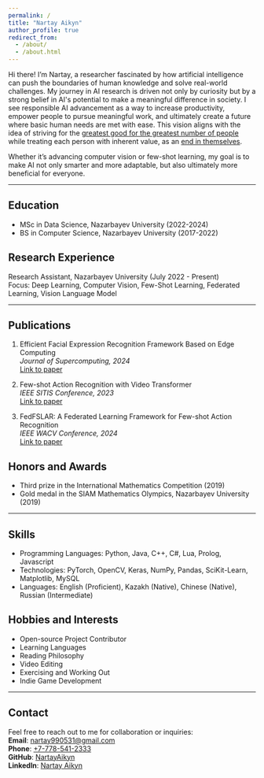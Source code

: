 ```yaml
---
permalink: /
title: "Nartay Aikyn"
author_profile: true
redirect_from: 
  - /about/
  - /about.html
---
```


Hi there! I’m Nartay, a researcher fascinated by how artificial intelligence can push the boundaries of human knowledge and solve real-world challenges. My journey in AI research is driven not only by curiosity but by a strong belief in AI's potential to make a meaningful difference in society. I see responsible AI advancement as a way to increase productivity, empower people to pursue meaningful work, and ultimately create a future where basic human needs are met with ease. This vision aligns with the idea of striving for the [greatest good for the greatest number of people](https://en.wikipedia.org/wiki/Utilitarianism) while treating each person with inherent value, as an [end in themselves](https://en.wikipedia.org/wiki/Immanuel_Kant).

Whether it’s advancing computer vision or few-shot learning, my goal is to make AI not only smarter and more adaptable, but also ultimately more beneficial for everyone.

---

## Education
- MSc in Data Science, Nazarbayev University (2022-2024)
- BS in Computer Science, Nazarbayev University (2017-2022)

## Research Experience
Research Assistant, Nazarbayev University (July 2022 - Present)  
Focus: Deep Learning, Computer Vision, Few-Shot Learning, Federated Learning, Vision Language Model  

---

## Publications
1. Efficient Facial Expression Recognition Framework Based on Edge Computing  
   _Journal of Supercomputing, 2024_  
   [Link to paper](https://doi.org/10.1007/s11227-023-05548-x)

2. Few-shot Action Recognition with Video Transformer  
   _IEEE SITIS Conference, 2023_  
   [Link to paper](https://doi.org/10.1109/SITIS61268.2023.00027)

3. FedFSLAR: A Federated Learning Framework for Few-shot Action Recognition  
   _IEEE WACV Conference, 2024_  
   [Link to paper](https://doi.org/10.1109/WACVW60836.2024.00035)

## Honors and Awards
- Third prize in the International Mathematics Competition (2019)
- Gold medal in the SIAM Mathematics Olympics, Nazarbayev University (2019)

---

## Skills
- Programming Languages: Python, Java, C++, C#, Lua, Prolog, Javascript
- Technologies: PyTorch, OpenCV, Keras, NumPy, Pandas, SciKit-Learn, Matplotlib, MySQL
- Languages: English (Proficient), Kazakh (Native), Chinese (Native), Russian (Intermediate)

## Hobbies and Interests
- Open-source Project Contributor
- Learning Languages
- Reading Philosophy
- Video Editing
- Exercising and Working Out
- Indie Game Development

---

## Contact
Feel free to reach out to me for collaboration or inquiries:  
**Email**: [nartay990531@gmail.com](mailto:nartay990531@gmail.com)  
**Phone**: [+7-778-541-2333](tel:+7-778-541-2333)  
**GitHub**: [NartayAikyn](https://github.com/NartayAikyn)  
**LinkedIn**: [Nartay Aikyn](https://www.linkedin.com/in/nartay-aikyn/)
